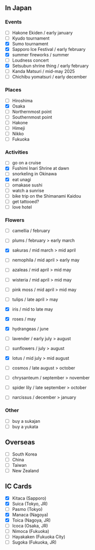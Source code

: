 ## In Japan

### Events

- [ ] Hakone Ekiden           / early january
- [ ] Kyudo tournament
- [x] Sumo tournament
- [x] Sapporo Ice Festival    / early february
- [x] summer fireworks        / summer
- [ ] Loudness concert        
- [x] Setsubun shrine thing   / early february
- [ ] Kanda Matsuri           / mid-may 2025
- [ ] Chichibu yomatsuri      / early december

### Places

- [ ] Hiroshima
- [x] Osaka
- [ ] Northernmost point
- [ ] Southernmost point
- [ ] Hakone
- [ ] Himeji
- [ ] Nikko
- [ ] Fukuoka

### Activities

- [ ] go on a cruise
- [x] Fushimi Inari Shrine at dawn
- [ ] snorkeling in Okinawa
- [x] eat unagi
- [ ] omakase sushi
- [ ] watch a sunrise
- [ ] bike trip on the Shimanami Kaidou
- [ ] get tattooed?
- [ ] love hotel

### Flowers

- [ ] camellia          / february
- [ ] plums             / february > early march
- [x] sakuras           / mid march > mid april
- [ ] nemophila         / mid april > early may
- [ ] azaleas           / mid april > mid may
- [ ] wisteria          / mid april > mid may
- [ ] pink moss         / mid april > mid may
- [ ] tulips            / late april > may
- [x] iris              / mid to late may
- [x] roses             / may
- [x] hydrangeas        / june
- [ ] lavender          / early july > august
- [ ] sunflowers        / july > august
- [x] lotus             / mid july > mid august
- [ ] cosmos            / late august > october
- [ ] chrysanteum       / september > november
- [ ] spider lily       / late september > october
- [ ] narcissus         / december > january


### Other

- [ ] buy a sukajan
- [ ] buy a yukata

## Overseas

- [ ] South Korea
- [ ] China
- [ ] Taiwan
- [ ] New Zealand
<!-- - [ ] Hawai -->


## IC Cards

- [x] Kitaca (Sapporo)
- [x] Suica (Tokyo, JR)
- [ ] Pasmo (Tokyo)
- [x] Manaca (Nagoya)
- [x] Toica (Nagoya, JR)
- [ ] Icoca (Osaka, JR)
- [ ] Nimoca (Fukuoka)
- [ ] Hayakaken (Fukuoka City)
- [ ] Sugoka (Fukuoka, JR)
<!-- - [ ] Pitapa (Kansai) -->
